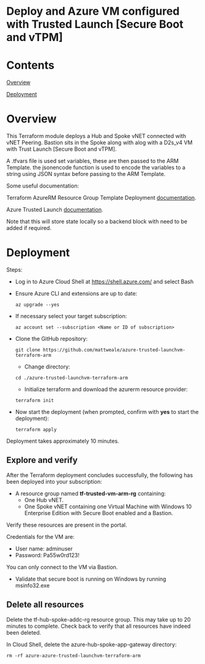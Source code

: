 # **Deploy and Azure VM configured with Trusted Launch [Secure Boot and vTPM]**

# Contents
[Overview](#overview)


[Deployment](#deployment)

# Overview

This Terraform module deploys a Hub and Spoke vNET connected with vNET Peering. Bastion sits in the Spoke along with alog with a D2s_v4 VM with Trust Launch [Secure Boot and vTPM].

A .tfvars file is used set variables, these are then passed to the ARM Template. the jsonencode function is used to encode the variables to a string using JSON syntax before passing to the ARM Template.

Some useful documentation:

Terraform AzureRM Resource Group Template Deployment [documentation](https://registry.terraform.io/providers/hashicorp/azurerm/latest/docs/resources/resource_group_template_deployment).

Azure Trusted Launch [documentation](https://docs.microsoft.com/en-gb/azure/virtual-machines/trusted-launch).


Note that this will store state locally so a backend block with need to be added if required.

# Deployment

Steps:
- Log in to Azure Cloud Shell at https://shell.azure.com/ and select Bash
- Ensure Azure CLI and extensions are up to date:
  
  `az upgrade --yes`
  
- If necessary select your target subscription:
  
  `az account set --subscription <Name or ID of subscription>`
  
- Clone the  GitHub repository:
  
  `git clone https://github.com/mattweale/azure-trusted-launchvm-terraform-arm`
  
  - Change directory:
  
  `cd ./azure-trusted-launchvm-terraform-arm`
  - Initialize terraform and download the azurerm resource provider:

  `terraform init`

- Now start the deployment (when prompted, confirm with **yes** to start the deployment):
 
  `terraform apply`

Deployment takes approximately 10 minutes.

## Explore and verify

After the Terraform deployment concludes successfully, the following has been deployed into your subscription:
- A resource group named **tf-trusted-vm-arm-rg** containing:
  - One Hub vNET.
  - One Spoke vNET containing one Virtual Machine with Windows 10 Enterprise Edition with Secure Boot enabled and a Bastion.

Verify these resources are present in the portal.

Credentials for the VM are:
- User name: adminuser
- Password: Pa55w0rd123!

You can only connect to the VM via Bastion.

- Validate that secure boot is running on Windows by running msinfo32.exe

## Delete all resources

Delete the tf-hub-spoke-addc-rg resource group. This may take up to 20 minutes to complete. Check back to verify that all resources have indeed been deleted.

In Cloud Shell, delete the azure-hub-spoke-app-gateway directory:

`rm -rf azure-azure-trusted-launchvm-terraform-arm`
